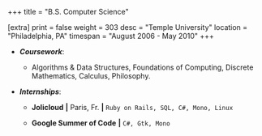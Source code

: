 +++
title = "B.S. Computer Science"

[extra]
print = false
weight = 303
desc = "Temple University"
location = "Philadelphia, PA"
timespan = "August 2006 - May 2010"
+++
* ___Coursework___:
  * Algorithms & Data Structures, Foundations of Computing, Discrete Mathematics, Calculus, Philosophy.
  
* ___Internships___:
  * __Jolicloud__ __\|__ Paris, Fr. __\|__ `Ruby on Rails, SQL, C#, Mono, Linux`
  
  * __Google Summer of Code__ __\|__ `C#, Gtk, Mono`
